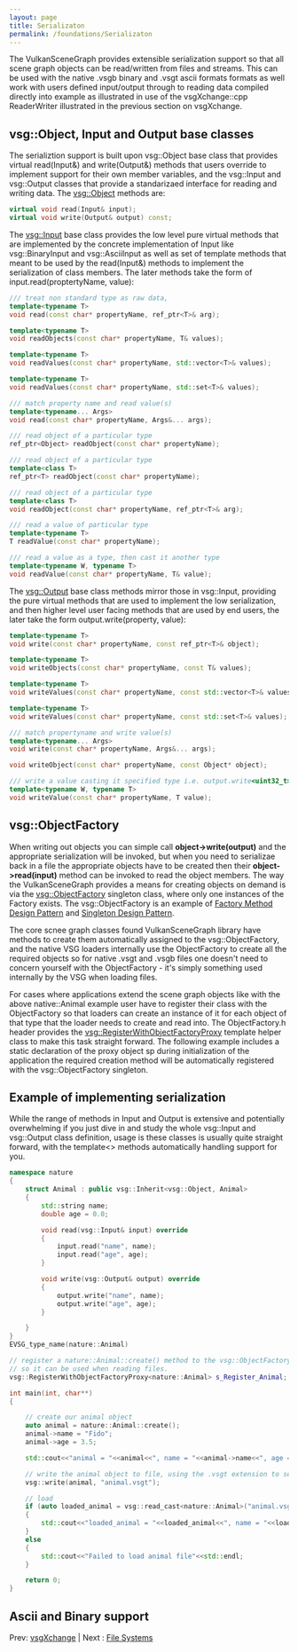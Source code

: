 ```yaml
---
layout: page
title: Serializaton
permalink: /foundations/Serializaton
---
```


The VulkanSceneGraph provides extensible serialization support so that all scene graph objects can be read/written from files and streams. This can be used with the native .vsgb binary and .vsgt ascii formats formats as well work with users defined input/output through to reading data compiled directly into example as illustrated in use of the vsgXchange::cpp ReaderWriter illustrated in the previous section on vsgXchange.

## vsg::Object, Input and Output base classes

The serializtion support is built upon vsg::Object base class that provides virtual read(Input&) and write(Output&) methods that users override to implement support for their own member variables, and the vsg::Input and vsg::Output classes that provide a standarizaed interface for reading and writing data.  The [vsg::Object](https://github.com/vsg-dev/VulkanSceneGraph/tree/master/include/vsg/core/Object.h#L88) methods are:

~~~ cpp
virtual void read(Input& input);
virtual void write(Output& output) const;
~~~

The [vsg::Input](https://github.com/vsg-dev/VulkanSceneGraph/tree/master/include/vsg/io/Input.h#L37) base class provides the low level pure virtual methods that are implemented by the concrete implementation of Input like vsg::BinaryInput and vsg::AsciiInput as well as set of template methods that meant to be used by the read(Input&) methods to implement the serialization of class members. The later methods take the form of input.read(proptertyName, value):

~~~ cpp
/// treat non standard type as raw data,
template<typename T>
void read(const char* propertyName, ref_ptr<T>& arg);

template<typename T>
void readObjects(const char* propertyName, T& values);

template<typename T>
void readValues(const char* propertyName, std::vector<T>& values);

template<typename T>
void readValues(const char* propertyName, std::set<T>& values);

/// match property name and read value(s)
template<typename... Args>
void read(const char* propertyName, Args&... args);

/// read object of a particular type
ref_ptr<Object> readObject(const char* propertyName);

/// read object of a particular type
template<class T>
ref_ptr<T> readObject(const char* propertyName);

/// read object of a particular type
template<class T>
void readObject(const char* propertyName, ref_ptr<T>& arg);

/// read a value of particular type
template<typename T>
T readValue(const char* propertyName);

/// read a value as a type, then cast it another type
template<typename W, typename T>
void readValue(const char* propertyName, T& value);
~~~

The [vsg::Output](https://github.com/vsg-dev/VulkanSceneGraph/tree/master/include/vsg/io/Output.h#L37) base class methods mirror those in vsg::Input, providing the pure virtual methods that are used to implement the low serialization, and then higher level user facing methods that are used by end users, the later take the form output.write(property, value):

~~~ cpp
template<typename T>
void write(const char* propertyName, const ref_ptr<T>& object);

template<typename T>
void writeObjects(const char* propertyName, const T& values);

template<typename T>
void writeValues(const char* propertyName, const std::vector<T>& values);

template<typename T>
void writeValues(const char* propertyName, const std::set<T>& values);

/// match propertyname and write value(s)
template<typename... Args>
void write(const char* propertyName, Args&... args);

void writeObject(const char* propertyName, const Object* object);

/// write a value casting it specified type i.e. output.write<uint32_t>("Value", value);
template<typename W, typename T>
void writeValue(const char* propertyName, T value);
~~~


## vsg::ObjectFactory

When writing out objects you can simple call **object->write(output)** and the appropriate serialization will be invoked, but when you need to serializae back in a file the appropriate objects have to be created then their **object->read(input)** method can be invoked to read the object members.  The way the VulkanSceneGraph provides a means for creating objects on demand is via the [vsg::ObjectFactory](https://github.com/vsg-dev/VulkanSceneGraph/tree/master/include/vsg/io/ObjectFactory.h#L24) singleton class, where only one instances of the Factory exists.  The vsg::ObjectFactory is an example of [Factory Method Design Pattern](https://en.wikipedia.org/wiki/Factory_method_pattern) and [Singleton Design Pattern](https://en.wikipedia.org/wiki/Singleton_pattern).

The core scnee graph classes found VulkanSceneGraph library have methods to create them automatically assigned to the vsg::ObjectFactory, and the native VSG loaders internally use the ObjectFactory to create all the required objects so for native .vsgt and .vsgb files one doesn't need to concern yourself with the ObjectFactory - it's simply something used internally by the VSG when loading files.

For cases where applications extend the scene graph objects like with the above native::Animal example user have to register their class with the ObjectFactory so that loaders can create an instance of it for each object of that type that the loader needs to create and read into.  The ObjectFactory.h header provides the [vsg::RegisterWithObjectFactoryProxy](https://github.com/vsg-dev/VulkanSceneGraph/tree/master/include/vsg/io/ObjectFactory.h#L54) template helper class to make this task straight forward. The following example includes a static declaration of the proxy object sp during initialization of the application the required creation method will be automatically registered with the vsg::ObjectFactory singleton.

## Example of implementing serialization

While the range of methods in Input and Output is extensive and potentially overwhelming if you just dive in and study the whole vsg::Input and vsg::Output class definition, usage is these classes is usually quite straight forward, with the template<> methods automatically handling support for you.

~~~ cpp
namespace nature
{
    struct Animal : public vsg::Inherit<vsg::Object, Animal>
    {
        std::string name;
        double age = 0.0;

        void read(vsg::Input& input) override
        {
            input.read("name", name);
            input.read("age", age);
        }

        void write(vsg::Output& output) override
        {
            output.write("name", name);
            output.write("age", age);
        }

    }
}
EVSG_type_name(nature::Animal)

// register a nature::Animal::create() method to the vsg::ObjectFactory::instance() singleton
// so it can be used when reading files.
vsg::RegisterWithObjectFactoryProxy<nature::Animal> s_Register_Animal;

int main(int, char**)
{

    // create our animal object
    auto animal = nature::Animal::create();
    animal->name = "Fido";
    animal->age = 3.5;

    std::cout<<"animal = "<<animal<<", name = "<<animal->name<<", age = "<<animal->age<<std::endl;

    // write the animal object to file, using the .vsgt extension to select the VSG's native ascii file format writer.
    vsg::write(animal, "animal.vsgt");

    // load
    if (auto loaded_animal = vsg::read_cast<nature::Animal>("animal.vsgt"))
    {
        std::cout<<"loaded_animal = "<<loaded_animal<<", name = "<<loaded_animal->name<<", age = "<<loaded_animal->age<<std::endl;
    }
    else
    {
        std::cout<<"Failed to load animal file"<<std::endl;
    }

    return 0;
}

~~~

## Ascii and Binary support

Prev: [vsgXchange](vsgXchange.md) | Next : [File Systems](FileSystem.md)

